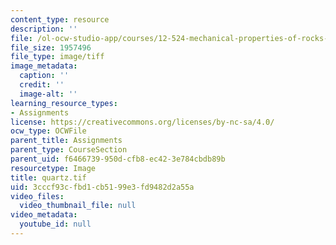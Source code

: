 ```yaml
---
content_type: resource
description: ''
file: /ol-ocw-studio-app/courses/12-524-mechanical-properties-of-rocks-fall-2005/3cccf93cfbd1cb5199e3fd9482d2a55a_quartz.tif
file_size: 1957496
file_type: image/tiff
image_metadata:
  caption: ''
  credit: ''
  image-alt: ''
learning_resource_types:
- Assignments
license: https://creativecommons.org/licenses/by-nc-sa/4.0/
ocw_type: OCWFile
parent_title: Assignments
parent_type: CourseSection
parent_uid: f6466739-950d-cfb8-ec42-3e784cbdb89b
resourcetype: Image
title: quartz.tif
uid: 3cccf93c-fbd1-cb51-99e3-fd9482d2a55a
video_files:
  video_thumbnail_file: null
video_metadata:
  youtube_id: null
---
```

